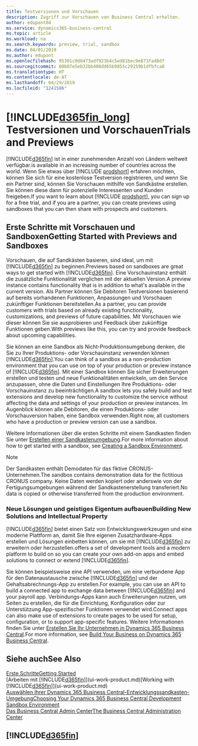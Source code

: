```yaml
---
title: Testversionen und Vorschauen
description: Zugriff zur Vorschauen von Business Central erhalten.
author: edupont04
ms.service: dynamics365-business-central
ms.topic: article
ms.workload: na
ms.search.keywords: preview, trial, sandbox
ms.date: 04/01/2019
ms.author: edupont
ms.openlocfilehash: 95301c0d8473adf923b4c5ed81bec9e873fad8df
ms.sourcegitcommit: 60b87e5eb32bb408dd65b9855c29159b1dfbfca8
ms.translationtype: HT
ms.contentlocale: de-AT
ms.lasthandoff: 04/29/2019
ms.locfileid: "1241586"
---
```

# <a name="included365finlongincludesd365finlongmdmd-trials-and-previews"></a>[!INCLUDE[d365fin_long](includes/d365fin_long_md.md)] <span data-ttu-id="850a0-103">Testversionen und Vorschauen</span><span class="sxs-lookup"><span data-stu-id="850a0-103">Trials and Previews</span></span>

[!INCLUDE[d365fin](includes/d365fin_md.md)] <span data-ttu-id="850a0-104">ist in einer zunehmenden Anzahl von Ländern weltweit verfügbar.</span><span class="sxs-lookup"><span data-stu-id="850a0-104">is available in an increasing number of countries across the world.</span></span> <span data-ttu-id="850a0-105">Wenn Sie etwas über [!INCLUDE [prodshort](includes/prodshort.md)] erfahren möchten, können Sie sich für eine kostenlose Testversion registrieren, und wenn Sie ein Partner sind, können Sie Vorschauen mithilfe von Sandkästne erstellen. Sie können diese dann für potenzielle Interessenten und Kunden freigeben.</span><span class="sxs-lookup"><span data-stu-id="850a0-105">If you want to learn about [!INCLUDE [prodshort](includes/prodshort.md)], you can sign up for a free trial, and if you are a partner, you can create previews using sandboxes that you can then share with prospects and customers.</span></span>  

## <a name="getting-started-with-previews-and-sandboxes"></a><span data-ttu-id="850a0-106">Erste Schritte mit Vorschauen und Sandboxen</span><span class="sxs-lookup"><span data-stu-id="850a0-106">Getting Started with Previews and Sandboxes</span></span>

<span data-ttu-id="850a0-107">Vorschauen, die auf Sandkästen basieren, sind ideal, um mit [!INCLUDE[d365fin](includes/d365fin_md.md)] zu beginnen.</span><span class="sxs-lookup"><span data-stu-id="850a0-107">Previews based on sandboxes are great ways to get started with [!INCLUDE[d365fin](includes/d365fin_md.md)].</span></span> <span data-ttu-id="850a0-108">Eine Vorschauinstanz enthält die zusätzliche Funktionalität verglichen mit der aktuellen Version.</span><span class="sxs-lookup"><span data-stu-id="850a0-108">A preview instance contains functionality that is in addition to what's available in the current version.</span></span> <span data-ttu-id="850a0-109">Als Partner können Sie Debitoren Testversionen basierend auf bereits vorhandenen Funktionen, Anpassungen und Vorschauen zukünftiger Funktionen bereitstellen.</span><span class="sxs-lookup"><span data-stu-id="850a0-109">As a partner, you can provide customers with trials based on already existing functionality, customizations, and previews of future capabilities.</span></span> <span data-ttu-id="850a0-110">Mit Vorschauen wie dieser können Sie sie ausprobieren und Feedback über zukünftige Funktionen geben.</span><span class="sxs-lookup"><span data-stu-id="850a0-110">With previews like this, you can try and provide feedback about upcoming capabilities.</span></span>  

<!--To get started with a preview, go to [this page](https://go.microsoft.com/fwlink/?linkid=866045) and provide your work email address. To learn more about [!INCLUDE[d365fin](includes/d365fin_md.md)] and the capabilities it offers, refer to the documentation here on this site.-->

<span data-ttu-id="850a0-111">Sie können an eine Sandbox als Nicht-Produktionsumgebung denken, die Sie zu Ihrer Produktions- oder Vorschauinstanz verwenden können [!INCLUDE[d365fin](includes/d365fin_md.md)].</span><span class="sxs-lookup"><span data-stu-id="850a0-111">You can think of a sandbox as a non-production environment that you can use on top of your production or preview instance of [!INCLUDE[d365fin](includes/d365fin_md.md)].</span></span> <span data-ttu-id="850a0-112">Mit einer Sandbox können Sie sicher Erweiterungen erstellen und testen und neue Funktionalitäten entwickeln, um den Service anzupassen, ohne die Daten und Einstellungen Ihre Produktions- oder Vorschauinstanz zu beeinträchtigen.</span><span class="sxs-lookup"><span data-stu-id="850a0-112">A sandbox lets you safely build and test extensions and develop new functionality to customize the service without affecting the data and settings of your production or preview instances.</span></span> <span data-ttu-id="850a0-113">Im Augenblick können alle Debitoren, die einen Produktions- oder Vorschauversion haben, eine Sandbox verwenden.</span><span class="sxs-lookup"><span data-stu-id="850a0-113">Right now, all customers who have a production or preview version can use a sandbox.</span></span>

<span data-ttu-id="850a0-114">Weitere Informationen über die ersten Schritte mit einem Sandkasten finden Sie unter [Erstellen einer Sandkastenumgebung](across-how-create-sandbox-environment.md).</span><span class="sxs-lookup"><span data-stu-id="850a0-114">For more information about how to get started with a sandbox, see [Creating a Sandbox Environment](across-how-create-sandbox-environment.md).</span></span>  

> [!NOTE]
> <span data-ttu-id="850a0-115">Der Sandkasten enthält Demodaten für das fiktive CRONUS-Unternehmen.</span><span class="sxs-lookup"><span data-stu-id="850a0-115">The sandbox contains demonstration data for the fictitious CRONUS company.</span></span> <span data-ttu-id="850a0-116">Keine Daten werden kopiert oder anderswie von der Fertigungsumgebungen während der Sandkastenerstellung transferiert.</span><span class="sxs-lookup"><span data-stu-id="850a0-116">No data is copied or otherwise transferred from the production environment.</span></span>  

### <a name="building-new-solutions-and-intellectual-property"></a><span data-ttu-id="850a0-117">Neue Lösungen und geistiges Eigentum aufbauen</span><span class="sxs-lookup"><span data-stu-id="850a0-117">Building New Solutions and Intellectual Property</span></span>

[!INCLUDE[d365fin](includes/d365fin_md.md)] <span data-ttu-id="850a0-118">bietet einen Satz von Entwicklungswerkzeugen und eine moderne Plattform an, damit Sie Ihre eigenen Zusatzhardware-Apps erstellen und Lösungen einbetten können, um sie mit [!INCLUDE[d365fin](includes/d365fin_md.md)] zu erweitern oder herzustellen.</span><span class="sxs-lookup"><span data-stu-id="850a0-118">offers a set of development tools and a modern platform to build on so you can create your own add-on apps and embed solutions to connect or extend [!INCLUDE[d365fin](includes/d365fin_md.md)].</span></span>  

<span data-ttu-id="850a0-119">Sie können beispielsweise eine API verwenden, um eine verbundene App für den Datenaustausche zwische [!INCLUDE[d365fin](includes/d365fin_md.md)] und der Gehaltsabrechnungs-App zu erstellen.</span><span class="sxs-lookup"><span data-stu-id="850a0-119">For example, you can use an API to build a connected app to exchange data between [!INCLUDE[d365fin](includes/d365fin_md.md)] and your payroll app.</span></span> <span data-ttu-id="850a0-120">Verbindungs-Apps kann auch Erweiterungen nutzen, um Seiten zu erstellen, die für die Einrichtung, Konfiguration oder zur Unterstützung App-spezifischer Funktionen verwendet wird.</span><span class="sxs-lookup"><span data-stu-id="850a0-120">Connect apps can also make use of extensions to create pages to be used for setup, configuration, or to support app-specific features.</span></span> <span data-ttu-id="850a0-121">Weitere Informationen finden Sie unter [Erstellen Sie Ihr Unternehmen in Dynamics 365 Business Central](/dynamics365/business-central/dev-itpro/developer/readiness/readiness-welcome).</span><span class="sxs-lookup"><span data-stu-id="850a0-121">For more information, see [Build Your Business on Dynamics 365 Business Central](/dynamics365/business-central/dev-itpro/developer/readiness/readiness-welcome).</span></span>

## <a name="see-also"></a><span data-ttu-id="850a0-122">Siehe auch</span><span class="sxs-lookup"><span data-stu-id="850a0-122">See Also</span></span>

[<span data-ttu-id="850a0-123">Erste Schritte</span><span class="sxs-lookup"><span data-stu-id="850a0-123">Getting Started</span></span>](product-get-started.md)  
<span data-ttu-id="850a0-124">[Arbeiten mit [!INCLUDE[d365fin](includes/d365fin_md.md)]](ui-work-product.md)</span><span class="sxs-lookup"><span data-stu-id="850a0-124">[Working with [!INCLUDE[d365fin](includes/d365fin_md.md)]](ui-work-product.md)</span></span>  
[<span data-ttu-id="850a0-125">Auswählen Ihrer Dynamics 365 Business Central-Entwicklungssandkasten-Umgebung</span><span class="sxs-lookup"><span data-stu-id="850a0-125">Choosing Your Dynamics 365 Business Central Development Sandbox Environment</span></span>](/dynamics365/business-central/dev-itpro/developer/devenv-sandbox-overview)  
[<span data-ttu-id="850a0-126">Das Business Central Admin Center</span><span class="sxs-lookup"><span data-stu-id="850a0-126">The Business Central Administration Center</span></span>](/dynamics365/business-central/dev-itpro/administration/tenant-admin-center)  

## [!INCLUDE[d365fin](includes/free_trial_md.md)]  
